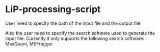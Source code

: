 # LiP-processing-script

User need to specify the path of the input file and the output file. 

Also the user need to specify the search software used to generate the input file. Currently it only supports the following search software: MaxQuant, MSFragger




